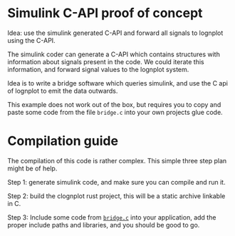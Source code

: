 
# Simulink C-API proof of concept

Idea: use the simulink generated C-API and forward all signals to lognplot using
the C-API.

The simulink coder can generate a C-API which contains structures with information about
signals present in the code. We could iterate this information, and forward
signal values to the lognplot system.

Idea is to write a bridge software which queries simulink, and use the C api of
lognplot to emit the data outwards.

This example does not work out of the box, but requires you to copy and paste some code
from the file `bridge.c` into your own projects glue code.

# Compilation guide

The compilation of this code is rather complex. This simple three step plan might
be of help.

Step 1: generate simulink code, and make sure you can compile and run it.

Step 2: build the clognplot rust project, this will be a static archive linkable in C.

Step 3: Include some code from [`bridge.c`](bridge.c) into your application, add the proper include paths
and libraries, and you should be good to go.
